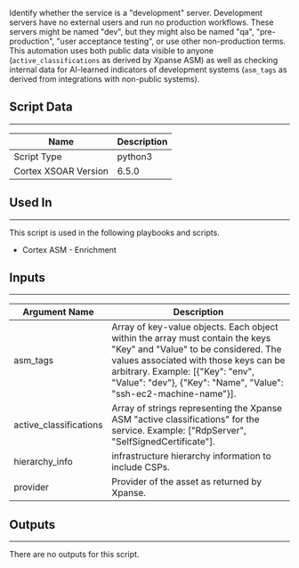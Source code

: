Identify whether the service is a "development" server. Development servers have no external users and run no production workflows. These servers might be named "dev", but they might also be named "qa", "pre-production", "user acceptance testing", or use other non-production terms. This automation uses both public data visible to anyone (`active_classifications` as derived by Xpanse ASM) as well as checking internal data for AI-learned indicators of development systems (`asm_tags` as derived from integrations with non-public systems).

## Script Data

---

| **Name** | **Description** |
| --- | --- |
| Script Type | python3 |
| Cortex XSOAR Version | 6.5.0 |

## Used In

---
This script is used in the following playbooks and scripts.

* Cortex ASM - Enrichment

## Inputs

---

| **Argument Name** | **Description** |
| --- | --- |
| asm_tags | Array of key-value objects. Each object within the array must contain the keys "Key" and "Value" to be considered. The values associated with those keys can be arbitrary. Example: \[\{"Key": "env", "Value": "dev"\}, \{"Key": "Name", "Value": "ssh-ec2-machine-name"\}\]. |
| active_classifications | Array of strings representing the Xpanse ASM "active classifications" for the service. Example: \["RdpServer", "SelfSignedCertificate"\]. |
| hierarchy_info | infrastructure hierarchy information to include CSPs. |
| provider | Provider of the asset as returned by Xpanse. |

## Outputs

---
There are no outputs for this script.
